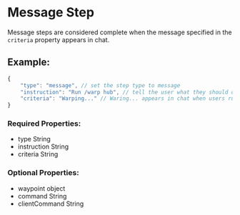 # Message Step
Message steps are considered complete when the message specified in the ``criteria`` property appears in chat.

## Example:
```js
{
    "type": "message", // set the step type to message
    "instruction": "Run /warp hub", // tell the user what they should do
    "criteria": "Warping..." // Waring... appears in chat when users run /warp hub
}
```
### Required Properties:
- type String
- instruction String
- criteria String

### Optional Properties:
- waypoint object
- command String
- clientCommand String
